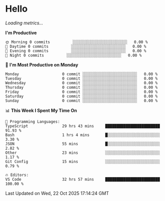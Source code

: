 # Hello

<!-- METRICS:START -->
<p><em>Loading metrics…</em></p>
<!-- METRICS:END -->

<!--START_SECTION:waka-->
**I'm Productive**

```text
🌞 Morning 0 commits          ░░░░░░░░░░░░░░░░░░░░░░░░   0.00 % 
🌆 Daytime 0 commits          ░░░░░░░░░░░░░░░░░░░░░░░░   0.00 % 
🌃 Evening 0 commits          ░░░░░░░░░░░░░░░░░░░░░░░░   0.00 % 
🌙 Night 0 commits          ░░░░░░░░░░░░░░░░░░░░░░░░   0.00 % 
```
📅 **I'm Most Productive on Monday**

```text
Monday                   0 commit ░░░░░░░░░░░░░░░░░░░░░░░░   0.00 % 
Tuesday                  0 commit ░░░░░░░░░░░░░░░░░░░░░░░░   0.00 % 
Wednesday                0 commit ░░░░░░░░░░░░░░░░░░░░░░░░   0.00 % 
Thursday                 0 commit ░░░░░░░░░░░░░░░░░░░░░░░░   0.00 % 
Friday                   0 commit ░░░░░░░░░░░░░░░░░░░░░░░░   0.00 % 
Saturday                 0 commit ░░░░░░░░░░░░░░░░░░░░░░░░   0.00 % 
Sunday                   0 commit ░░░░░░░░░░░░░░░░░░░░░░░░   0.00 % 
```

📊 **This Week I Spent My Time On**

```text
💬 Programming Languages: 
TypeScript               29 hrs 43 mins     ████████████████████████   91.93 % 
Bash                     1 hrs 4 mins       █░░░░░░░░░░░░░░░░░░░░░░░   3.30 % 
JSON                     55 mins            █░░░░░░░░░░░░░░░░░░░░░░░   2.82 % 
Other                    23 mins            ░░░░░░░░░░░░░░░░░░░░░░░░   1.17 % 
Git Config               15 mins            ░░░░░░░░░░░░░░░░░░░░░░░░   0.79 % 

🔥 Editors: 
VS Code                  32 hrs 57 mins     ████████████████████████   100.00 % 
```

 Last Updated on Wed, 22 Oct 2025 17:14:24 GMT
<!--END_SECTION:waka-->
